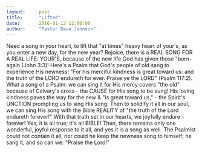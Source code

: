 ```yaml
---
layout:     post
title:      "Lifted"
date:       2016-01-12 12:00:00
author:     "Pastor Dave Johnson"
---
```


Need a song in your heart, to lift that "at times" heavy heart of your's, as you enter a new day, for the new year?  Rejoice, there is a REAL SONG FOR A REAL LIFE: YOUR'S, because of the new life God has given those "born-again (John 3:3)!  Here's a Psalm that God's people of old sang to experience His newness!  "For his merciful kindness is great toward us: and the truth of the LORD endureth for ever. Praise ye the LORD" (Psalm 117:2).  What a song of a Psalm: we can sing it for His mercy covers "the old" because of Calvary's cross - the CAUSE for His song to be sung!  His loving kindness paves the way for the new & "is great toward us," - the Spirit's UNCTION prompting us to sing His song.  Then to solidify it all in our soul, we can sing His song with the Bible REALITY of "the truth of the Lord endureth forever!"   With that truth set in our hearts, we joyfully endure - forever!  Yes, it is all true; it's all BIBLE!  Then, there remains only one wonderful, joyful response to it all, and yes it is a song as well.  The Psalmist could not contain it all, nor could he keep the newness song to himself; he sang it, and so can we:  "Praise the Lord!"
